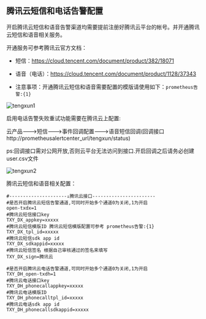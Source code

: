 ## 腾讯云短信和电话告警配置

开启腾讯云短信和语音告警渠道均需要提前注册好腾讯云平台的帐号。并开通腾讯云短信和语音相关服务。

开通服务可参考腾讯云官方文档：

* 短信：https://cloud.tencent.com/document/product/382/18071

* 语音（电话）：https://cloud.tencent.com/document/product/1128/37343

* 注意事项：开通腾讯云短信和语音需要配置的模版请使用如下：`prometheus告警:{1}`

![tengxun1](https://raw.githubusercontent.com/feiyu563/PrometheusAlert/master/doc/tengxun1.png)

启用电话告警失败重试功能需要在腾讯云上配置:

云产品--->短信--->事件回调配置--->语音短信回调(回调接口 http://prometheusalertcenter_url/tengxun/status)

ps:回调接口需对公网开放,否则云平台无法访问到接口.开启回调之后请务必创建user.csv文件

![tengxun2](https://raw.githubusercontent.com/feiyu563/PrometheusAlert/master/doc/tengxun2.png)

腾讯云短信和语音相关配置：

```
#---------------------↓腾讯云接口-----------------------
#是否开启腾讯云短信告警通道,可同时开始多个通道0为关闭,1为开启
open-txdx=1
#腾讯云短信接口key
TXY_DX_appkey=xxxxx
#腾讯云短信模版ID 腾讯云短信模版配置可参考 prometheus告警:{1}
TXY_DX_tpl_id=xxxxx
#腾讯云短信sdk app id
TXY_DX_sdkappid=xxxxx
#腾讯云短信签名 根据自己审核通过的签名来填写
TXY_DX_sign=腾讯云

#是否开启腾讯云电话告警通道,可同时开始多个通道0为关闭,1为开启
TXY_DH_open-txdh=1
#腾讯云电话接口key
TXY_DH_phonecallappkey=xxxxx
#腾讯云电话模版ID
TXY_DH_phonecalltpl_id=xxxxx
#腾讯云电话sdk app id
TXY_DH_phonecallsdkappid=xxxxx
```
